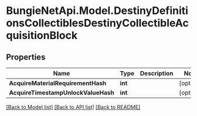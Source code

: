 
# BungieNetApi.Model.DestinyDefinitionsCollectiblesDestinyCollectibleAcquisitionBlock

## Properties

Name | Type | Description | Notes
------------ | ------------- | ------------- | -------------
**AcquireMaterialRequirementHash** | **int** |  | [optional] 
**AcquireTimestampUnlockValueHash** | **int** |  | [optional] 

[[Back to Model list]](../README.md#documentation-for-models)
[[Back to API list]](../README.md#documentation-for-api-endpoints)
[[Back to README]](../README.md)

